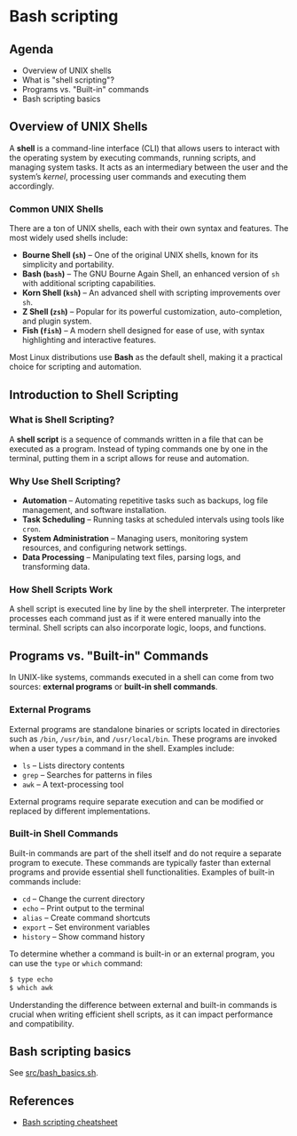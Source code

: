 # Bash scripting

## Agenda

- Overview of UNIX shells
- What is "shell scripting"?
- Programs vs. "Built-in" commands
- Bash scripting basics

## Overview of UNIX Shells

A **shell** is a command-line interface (CLI) that allows users to interact with
the operating system by executing commands, running scripts, and managing system
tasks. It acts as an intermediary between the user and the system’s _kernel_,
processing user commands and executing them accordingly.

### Common UNIX Shells

There are a ton of UNIX shells, each with their own syntax and features. The
most widely used shells include:

- **Bourne Shell (`sh`)** – One of the original UNIX shells, known for its
  simplicity and portability.
- **Bash (`bash`)** – The GNU Bourne Again Shell, an enhanced version of `sh`
  with additional scripting capabilities.
- **Korn Shell (`ksh`)** – An advanced shell with scripting improvements over
  `sh`.
- **Z Shell (`zsh`)** – Popular for its powerful customization, auto-completion,
  and plugin system.
- **Fish (`fish`)** – A modern shell designed for ease of use, with syntax
  highlighting and interactive features.

Most Linux distributions use **Bash** as the default shell, making it a
practical choice for scripting and automation.

## Introduction to Shell Scripting

### What is Shell Scripting?

A **shell script** is a sequence of commands written in a file that can be
executed as a program. Instead of typing commands one by one in the terminal,
putting them in a script allows for reuse and automation.

### Why Use Shell Scripting?

- **Automation** – Automating repetitive tasks such as backups, log file
  management, and software installation.
- **Task Scheduling** – Running tasks at scheduled intervals using tools like
  `cron`.
- **System Administration** – Managing users, monitoring system resources, and
  configuring network settings.
- **Data Processing** – Manipulating text files, parsing logs, and transforming
  data.

### How Shell Scripts Work

A shell script is executed line by line by the shell interpreter. The
interpreter processes each command just as if it were entered manually into the
terminal. Shell scripts can also incorporate logic, loops, and functions.

## Programs vs. "Built-in" Commands

In UNIX-like systems, commands executed in a shell can come from two sources:
**external programs** or **built-in shell commands**.

### External Programs

External programs are standalone binaries or scripts located in directories such
as `/bin`, `/usr/bin`, and `/usr/local/bin`. These programs are invoked when a
user types a command in the shell. Examples include:

- `ls` – Lists directory contents
- `grep` – Searches for patterns in files
- `awk` – A text-processing tool

External programs require separate execution and can be modified or replaced by
different implementations.

### Built-in Shell Commands

Built-in commands are part of the shell itself and do not require a separate
program to execute. These commands are typically faster than external programs
and provide essential shell functionalities. Examples of built-in commands
include:

- `cd` – Change the current directory
- `echo` – Print output to the terminal
- `alias` – Create command shortcuts
- `export` – Set environment variables
- `history` – Show command history

To determine whether a command is built-in or an external program, you can use
the `type` or `which` command:

```bash
$ type echo
$ which awk
```

Understanding the difference between external and built-in commands is crucial
when writing efficient shell scripts, as it can impact performance and
compatibility.

## Bash scripting basics

See [src/bash_basics.sh](../src/bash-basics.sh).

## References

- [Bash scripting cheatsheet](https://devhints.io/bash)
